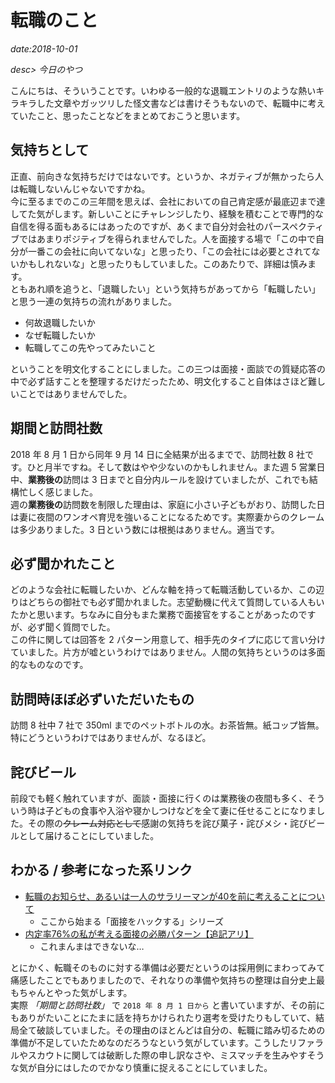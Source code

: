 # 転職のこと

*date:2018-10-01*

*desc> 今日のやつ*

こんにちは、そういうことです。いわゆる一般的な退職エントリのような熱いキラキラした文章やガッツリした怪文書などは書けそうもないので、転職中に考えていたこと、思ったことなどをまとめておこうと思います。

## 気持ちとして
正直、前向きな気持ちだけではないです。というか、ネガティブが無かったら人は転職しないんじゃないですかね。  
今に至るまでのこの三年間を思えば、会社においての自己肯定感が最底辺まで達してた気がします。新しいことにチャレンジしたり、経験を積むことで専門的な自信を得る面もあるにはあったのですが、あくまで自分対会社のパースペクティブではあまりポジティブを得られませんでした。人を面接する場で「この中で自分が一番この会社に向いてないな」と思ったり、「この会社には必要とされてないかもしれないな」と思ったりもしていました。このあたりで、詳細は慎みます。  
ともあれ順を追うと、「退職したい」という気持ちがあってから「転職したい」と思う一連の気持ちの流れがありました。  

- 何故退職したいか
- なぜ転職したいか
- 転職してこの先やってみたいこと

ということを明文化することにしました。この三つは面接・面談での質疑応答の中で必ず話すことを整理するだけだったため、明文化すること自体はさほど難しいことではありませんでした。

## 期間と訪問社数
2018 年 8 月 1 日から同年 9 月 14 日に全結果が出るまでで、訪問社数 8 社です。ひと月半ですね。そして数はやや少ないのかもしれません。また週 5 営業日中、**業務後の**訪問は 3 日までと自分内ルールを設けていましたが、これでも結構忙しく感じました。  
週の**業務後の**訪問数を制限した理由は、家庭に小さい子どもがおり、訪問した日は妻に夜間のワンオペ育児を強いることになるためです。実際妻からのクレームは多少ありました。3 日という数には根拠はありません。適当です。

## 必ず聞かれたこと
どのような会社に転職したいか、どんな軸を持って転職活動しているか、この辺りはどちらの御社でも必ず聞かれました。志望動機に代えて質問している人もいたかと思います。ちなみに自分もまた業務で面接官をすることがあったのですが、必ず聞く質問でした。  
この件に関しては回答を 2 パターン用意して、相手先のタイプに応じて言い分けていました。片方が嘘というわけではありません。人間の気持ちというのは多面的なものなのです。

## 訪問時ほぼ必ずいただいたもの
訪問 8 社中 7 社で 350ml までのペットボトルの水。お茶皆無。紙コップ皆無。特にどうというわけではありませんが、なるほど。

## 詫びビール
前段でも軽く触れていますが、面談・面接に行くのは業務後の夜間も多く、そういう時は子どもの食事や入浴や寝かしつけなどを全て妻に任せることになりました。その際の~~クレーム対応として~~感謝の気持ちを詫び菓子・詫びメシ・詫びビールとして届けることにしていました。

## わかる / 参考になった系リンク
- [転職のお知らせ、あるいは一人のサラリーマンが40を前に考えることについて](https://youkoseki.com/f/moving2018)
  - ここから始まる「面接をハックする」シリーズ
- [内定率76%の私が考える面接の必勝パターン【追記アリ】](https://anond.hatelabo.jp/20180912194529)
  - これまんまはできないな…

とにかく、転職そのものに対する準備は必要だというのは採用側にまわってみて痛感したことでもありましたので、それなりの準備や気持ちの整理は自分史上最もちゃんとやった気がします。  
実際 *「期間と訪問社数」* で `2018 年 8 月 1 日から` と書いていますが、その前にもありがたいことにたまに話を持ちかけられたり選考を受けたりもしていて、結局全て破談していました。その理由のほとんどは自分の、転職に踏み切るための準備が不足していたためなのだろうなという気がしています。こうしたリファラルやスカウトに関しては破断した際の申し訳なさや、ミスマッチを生みやすそうな気が自分にはしたのでかなり慎重に捉えることにしていました。
